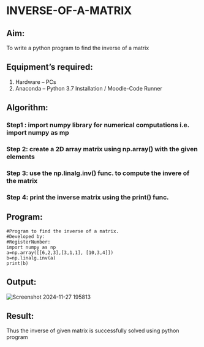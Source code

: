 # INVERSE-OF-A-MATRIX
## Aim:
To write a python program to find the inverse of a matrix
## Equipment’s required:
1. 	Hardware – PCs
2. 	Anaconda – Python 3.7 Installation / Moodle-Code Runner
## Algorithm:
### Step1 : import numpy library for numerical computations i.e. import numpy as mp
### Step 2: create a 2D array matrix using np.array() with the given elements
### Step 3: use the np.linalg.inv() func. to compute the invere of the matrix
### Step 4: print the inverse matrix using the print() func.

## Program:
```
#Program to find the inverse of a matrix.
#Developed by: 
#RegisterNumber:
import numpy as np
a=np.array([[6,2,3],[3,1,1], [10,3,4]])
b=np.linalg.inv(a)
print(b)
```
## Output:
![Screenshot 2024-11-27 195813](https://github.com/user-attachments/assets/a3a412e9-dba3-443d-99a9-fd4c017006c6)

## Result:
Thus the inverse of given matrix is successfully solved using python program

